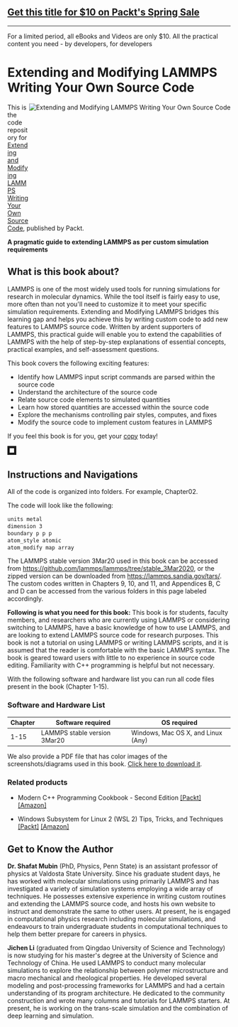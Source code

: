 ## [Get this title for $10 on Packt's Spring Sale](https://www.packt.com/B16815?utm_source=github&utm_medium=packt-github-repo&utm_campaign=spring_10_dollar_2022)
-----
For a limited period, all eBooks and Videos are only $10. All the practical content you need \- by developers, for developers

# Extending and Modifying LAMMPS Writing Your Own Source Code

<a href="https://www.packtpub.com/programming/extending-and-modifying-lammps-writing-your-own-source-code?utm_source=github&utm_medium=repository&utm_campaign=9781800562264"><img src="https://static.packt-cdn.com/products/9781800562264/cover/smaller" alt="Extending and Modifying LAMMPS Writing Your Own Source Code" height="256px" align="right"></a>

This is the code repository for [Extending and Modifying LAMMPS Writing Your Own Source Code](https://www.packtpub.com/programming/extending-and-modifying-lammps-writing-your-own-source-code?utm_source=github&utm_medium=repository&utm_campaign=9781800562264), published by Packt.

**A pragmatic guide to extending LAMMPS as per custom simulation requirements**

## What is this book about?
LAMMPS is one of the most widely used tools for running simulations for research in molecular dynamics. While the tool itself is fairly easy to use, more often than not you'll need to customize it to meet your specific simulation requirements. Extending and Modifying LAMMPS bridges this learning gap and helps you achieve this by writing custom code to add new features to LAMMPS source code. Written by ardent supporters of LAMMPS, this practical guide will enable you to extend the capabilities of LAMMPS with the help of step-by-step explanations of essential concepts, practical examples, and self-assessment questions. 

This book covers the following exciting features:
* Identify how LAMMPS input script commands are parsed within the source code
* Understand the architecture of the source code
* Relate source code elements to simulated quantities
* Learn how stored quantities are accessed within the source code
* Explore the mechanisms controlling pair styles, computes, and fixes
* Modify the source code to implement custom features in LAMMPS

If you feel this book is for you, get your [copy](https://www.amazon.com/dp/1800562268) today!

<a href="https://www.packtpub.com/?utm_source=github&utm_medium=banner&utm_campaign=GitHubBanner"><img src="https://raw.githubusercontent.com/PacktPublishing/GitHub/master/GitHub.png" 
alt="https://www.packtpub.com/" border="5" /></a>

## Instructions and Navigations
All of the code is organized into folders. For example, Chapter02.

The code will look like the following:
```
units metal
dimension 3
boundary p p p
atom_style atomic
atom_modify map array
```
The LAMMPS stable version 3Mar20 used in this book can be accessed from https://github.com/lammps/lammps/tree/stable_3Mar2020, or the zipped version can be downloaded from https://lammps.sandia.gov/tars/. The custom codes written in Chapters 9, 10, and 11, and Appendices B, C and D can be accessed from the various folders in this page labeled accordingly.

**Following is what you need for this book:**
This book is for students, faculty members, and researchers who are currently using LAMMPS or considering switching to LAMMPS, have a basic knowledge of how to use LAMMPS, and are looking to extend LAMMPS source code for research purposes. This book is not a tutorial on using LAMMPS or writing LAMMPS scripts, and it is assumed that the reader is comfortable with the basic LAMMPS syntax. The book is geared toward users with little to no experience in source code editing. Familiarity with C++ programming is helpful but not necessary.

With the following software and hardware list you can run all code files present in the book (Chapter 1-15).
### Software and Hardware List
| Chapter | Software required | OS required |
| -------- | ------------------------------------ | ----------------------------------- |
| 1-15 | LAMMPS stable version 3Mar20 | Windows, Mac OS X, and Linux (Any) |

We also provide a PDF file that has color images of the screenshots/diagrams used in this book. [Click here to download it]( https://static.packt-cdn.com/downloads/9781800562264_ColorImages.pdf).

### Related products
* Modern C++ Programming Cookbook - Second Edition [[Packt]](https://www.packtpub.com/product/modern-c-programming-cookbook-second-edition/9781800208988?utm_source=github&utm_medium=repository&utm_campaign=9781800208988) [[Amazon]](https://www.amazon.com/dp/1800208987)

* Windows Subsystem for Linux 2 (WSL 2) Tips, Tricks, and Techniques [[Packt]](https://www.packtpub.com/product/windows-subsystem-for-linux-2-wsl-2-tips-tricks-and-techniques/9781800562448?utm_source=github&utm_medium=repository&utm_campaign=9781800562448) [[Amazon]](https://www.amazon.com/dp/1800562446)

## Get to Know the Author
**Dr. Shafat Mubin**
(PhD, Physics, Penn State) is an assistant professor of physics at Valdosta State University. Since his graduate student days, he has worked with molecular simulations using primarily LAMMPS and has investigated a variety of simulation systems employing a wide array of techniques. He possesses extensive experience in writing custom routines and extending the LAMMPS source code, and hosts his own website to instruct and demonstrate the same to other users. At present, he is engaged in computational physics research including molecular simulations, and endeavours to train undergraduate students in computational techniques to help them better prepare for careers in physics.

**Jichen Li**
(graduated from Qingdao University of Science and Technology) is now studying for his master's degree at the University of Science and Technology of China. He used LAMMPS to conduct many molecular simulations to explore the relationship between polymer microstructure and macro mechanical and rheological properties. He developed several modeling and post-processing frameworks for LAMMPS and had a certain understanding of its program architecture. He dedicated to the community construction and wrote many columns and tutorials for LAMMPS starters. At present, he is working on the trans-scale simulation and the combination of deep learning and simulation.
